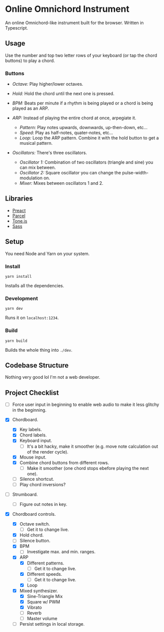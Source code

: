 # Online Omnichord Instrument

An online Omnichord-like instrument built for the browser. Written in Typescript.

## Usage

Use the number and top two letter rows of your keyboard (or tap the chord buttons) to 
play a chord.

### Buttons

- *Octave:* Play higher/lower octaves.
- *Hold:* Hold the chord until the next one is pressed.
- *BPM:* Beats per minute if a rhythm is being played or a chord is being played as an ARP.

- *ARP:* Instead of playing the entire chord at once, arpegiate it.
    - *Pattern:* Play notes upwards, downwards, up-then-down, etc...
    - *Speed*: Play as half-notes, quater-notes, etc...
    - *Loop:* Loop the ARP pattern. Combine it with the hold button to get a musical pattern.
- *Oscillators:* There's three oscillators.
    - *Oscillator 1:* Combination of two oscillators (triangle and sine) you can mix between.
    - *Oscillator 2:* Square oscillator you can change the pulse-width-modulation on.
    - *Mixer:* Mixes between oscillators 1 and 2.

## Libraries

- [Preact](https://preactjs.com)
- [Parcel](https://parceljs.org)
- [Tone.js](https://tonejs.github.io)
- [Sass](https://sass-lang.com)

## Setup

You need Node and Yarn on your system.

### Install
```sh=
yarn install
```

Installs all the dependencies.

### Development
```sh=
yarn dev
```

Runs it on `localhost:1234`.

### Build
```sh=
yarn build
```

Builds the whole thing into `./dev`.

## Codebase Structure
Nothing very good lol I'm not a web developer. 

## Project Checklist

- [ ] Force user input in beginning to enable web audio to make it less glitchy in the beginning.

- [x] Chordboard.
    - [x] Key labels.
    - [x] Chord labels.
    - [x] Keyboard input.
        - [ ] It's a bit hacky, make it smoother (e.g. move note calculation out of the render cycle).
    - [x] Mouse input.
    - [x] Combine chord buttons from different rows.
        - [ ] Make it smoother (one chord stops ebefore playing the next one).
    - [ ] Silence shortcut. 
    - [ ] Play chord inversions?
- [ ] Strumboard.
    - [ ] Figure out notes in key.

- [x] Chordboard controls.
    - [x] Octave switch.
        - [ ] Get it to change live.
    - [x] Hold chord.
    - [ ] Silence button.
    - [x] BPM
        - [ ] Investigate max. and min. ranges.
    - [x] ARP
        - [x] Different patterns.
            - [ ] Get it to change live. 
        - [x] Different speeds.
            - [ ] Get it to change live.
        - [x] Loop
    - [x] Mixed synthesizer. 
        - [x] Sine-Triangle Mix
        - [x] Square w/ PWM
        - [x] Vibrato
        - [ ] Reverb
        - [ ] Master volume
    - [ ] Persist settings in local storage.
